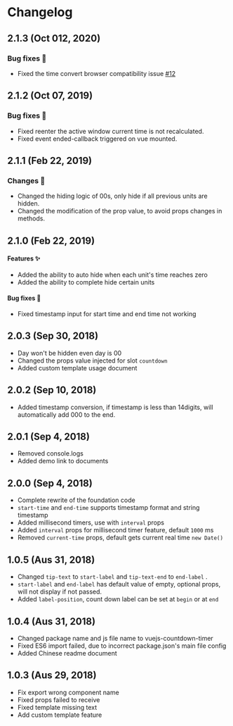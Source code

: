 # Changelog

## 2.1.3 (Oct 012, 2020)

### Bug fixes 🐛

- Fixed the time convert browser compatibility issue [#12](https://github.com/TriDiamond/vuejs-countdown-timer/issues/12)

## 2.1.2 (Oct 07, 2019)

### Bug fixes 🐛

- Fixed reenter the active window current time is not recalculated.
- Fixed event ended-callback triggered on vue mounted.

## 2.1.1 (Feb 22, 2019)

### Changes 🙌

- Changed the hiding logic of 00s, only hide if all previous units are hidden.
- Changed the modification of the prop value, to avoid props changes in methods.

## 2.1.0 (Feb 22, 2019)

#### Features ✨

- Added the ability to auto hide when each unit's time reaches zero
- Added the ability to complete hide certain units

#### Bug fixes 🐛

- Fixed timestamp input for start time and end time not working

## 2.0.3 (Sep 30, 2018)

- Day won't be hidden even day is 00
- Changed the props value injected for slot `countdown`
- Added custom template usage document

## 2.0.2 (Sep 10, 2018)

- Added timestamp conversion, if timestamp is less than 14digits, will automatically add 000 to the end.

## 2.0.1 (Sep 4, 2018)

- Removed console.logs
- Added demo link to documents

## 2.0.0 (Sep 4, 2018)

- Complete rewrite of the foundation code
- `start-time` and `end-time` supports timestamp format and string timestamp
- Added millisecond timers, use with `interval` props
- Added `interval` props for millisecond timer feature, default `1000` ms
- Removed `current-time` props, default gets current real time `new Date()`

## 1.0.5 (Aus 31, 2018)

- Changed `tip-text` to `start-label` and `tip-text-end` to `end-label` .
- `start-label` and `end-label` has default value of empty, optional props, will not display if not passed.
- Added `label-position`, count down label can be set at `begin` or at `end`

## 1.0.4 (Aus 31, 2018)

- Changed package name and js file name to vuejs-countdown-timer
- Fixed ES6 import failed, due to incorrect package.json's main file config
- Added Chinese readme document

## 1.0.3 (Aus 29, 2018)

- Fix export wrong component name
- Fixed props failed to receive
- Fixed template missing text
- Add custom template feature
